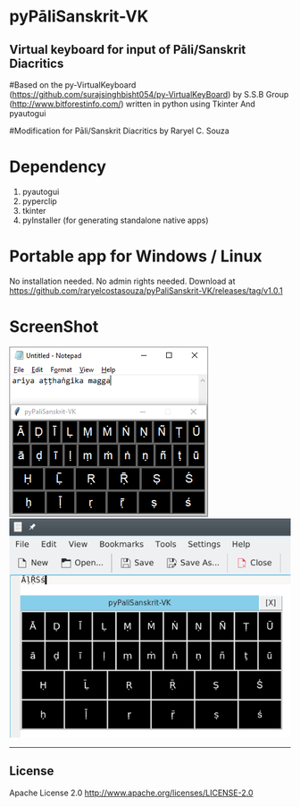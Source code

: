 # pyPāliSanskrit-VK
## Virtual keyboard for input of Pāli/Sanskrit Diacritics
#Based on the py-VirtualKeyboard (https://github.com/surajsinghbisht054/py-VirtualKeyBoard) by S.S.B Group (http://www.bitforestinfo.com/) written in python using Tkinter And pyautogui

#Modification for Pāli/Sanskrit Diacritics by Raryel C. Souza

# Dependency

1. pyautogui
2. pyperclip
3. tkinter
4. pyInstaller (for generating standalone native apps)

# Portable app for Windows / Linux

No installation needed. No admin rights needed.
Download at https://github.com/raryelcostasouza/pyPaliSanskrit-VK/releases/tag/v1.0.1

# ScreenShot

![pyPaliSanskrit-VK Screenshot Windows](screenshots/screenshot-windows.png?raw=true "pyPaliSanskrit-VK")
![pyPaliSanskrit-VK Screenshot 2](screenshots/screenshot1.png?raw=true "pyPaliSanskrit-VK")

----

## License

Apache License 2.0
http://www.apache.org/licenses/LICENSE-2.0

